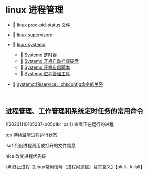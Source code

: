 # linux 进程管理

* 📄 [linux proc-pid-status 文件](siyuan://blocks/20231110105237-xkps35d)
* 📄 [linux supervisord](siyuan://blocks/20231110105237-f29gce8)
* 📑 [linux systemd](siyuan://blocks/20231110105237-qw55643)

  * 📄 [Systemd 定时器](siyuan://blocks/20240403215034-mgi9u5o)
  * 📄 [Systemd 开机自动挂载硬盘](siyuan://blocks/20240403215120-kex3dr0)
  * 📄 [Systemd 开机自启脚本](siyuan://blocks/20240403215142-0ckpbbb)
  * 📄 [Systemd 进程管理工具](siyuan://blocks/20240403214843-ssr0urc)
* 📄 [systemctl和service、chkconfig命令的关系](siyuan://blocks/20231110105237-rzhqmgg)

‍

## 进程管理、工作管理和系统定时任务的常用命令

((20231110105237-b05p1kr 'ps'))       查看正在运行的进程

top     持续监听进程运行状态

lsof     列出进程调用或打开的文件信息

nice    改变进程优先级

kill      终止进程【Linux常用信号（进程间通信）及其含义】【pkill、killall】

‍
